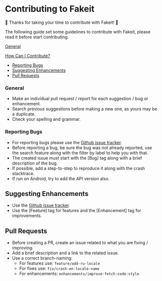 # Contributing to Fakeit

:tada: Thanks for taking your time to contribute with Fakeit! :tada:

The following guide set some guidelines to contribute with Fakeit, please read it before start contributing.

[General](#general)

[How Can I Contribute?](#how-can-i-contribute)
  * [Reporting Bugs](#reporting-bugs)
  * [Suggesting Enhancements](#suggesting-enhancements)
  * [Pull Requests](#pull-requests)

### General

- Make an individual pull request / report for each suggestion / bug or enhancement.
- Search previous suggestions before making a new one, as yours may be a duplicate.
- Check your spelling and grammar.

### Reporting Bugs

- For reporting bugs please use the [Github issue tracker](https://github.com/moove-it/fakeit/issues).
- Before reporting a bug, be sure the bug was not already reported, use the search feature along with the filter by label to help you with that.
- The created issue must start with the [Bug] tag along with a brief description of the bug.
- If possible, add a step-to-step to reproduce it along with the crash stacktrace.
- If run on Android, try to add the API version also.

## Suggesting Enhancements

- Use the [Github issue tracker](https://github.com/moove-it/fakeit/issues).
- Use the [Feature] tag for features and the [Enhancement] tag for improvements.

## Pull Requests

- Before creating a PR, create an issue related to what you are fixing / improving.
- Add a brief description and a link to the related issue.
- Use a correct branch-naming:
  - For features use: ```feature/add-ru-locale```
  - For fixes use: ```fix/crash-en-locale-name```
  - For enhancements: ```enhancements/improve-fetch-code-style```

